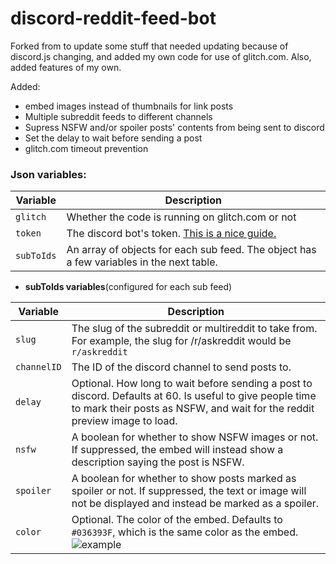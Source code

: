 # discord-reddit-feed-bot

Forked from to update some stuff that needed updating because of discord.js changing, and added my own code for use of glitch.com. Also, added features of my own.

Added:
- embed images instead of thumbnails for link posts
- Multiple subreddit feeds to different channels
- Supress NSFW and/or spoiler posts' contents from being sent to discord
- Set the delay to wait before sending a post
- glitch.com timeout prevention

### Json variables:

Variable | Description
-------- | -----------
`glitch` | Whether the code is running on glitch.com or not
`token` | The discord bot's token. [This is a nice guide.](https://github.com/reactiflux/discord-irc/wiki/Creating-a-discord-bot-&-getting-a-token)
`subToIds` | An array of objects for each sub feed. The object has a few variables in the next table.

- **subToIds variables**(configured for each sub feed)

Variable | Description
-------- | -----------
`slug` | The slug of the subreddit or multireddit to take from. For example, the slug for /r/askreddit would be `r/askreddit`
`channelID` | The ID of the discord channel to send posts to.
`delay` | Optional. How long to wait before sending a post to discord. Defaults at 60. Is useful to give people time to mark their posts as NSFW, and wait for the reddit preview image to load.
`nsfw` | A boolean for whether to show NSFW images or not. If suppressed, the embed will instead show a description saying the post is NSFW.
`spoiler` | A boolean for whether to show posts marked as spoiler or not. If suppressed, the text or image will not be displayed and instead be marked as a spoiler.
`color` | Optional. The color of the embed. Defaults to `#036393F`, which is the same color as the embed.![example](https://i.imgur.com/RucygrK.png)
